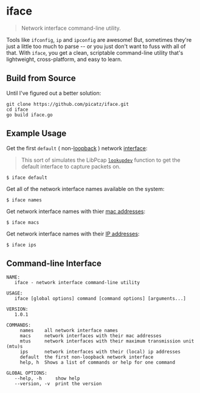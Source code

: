 # iface
> Network interface command-line utility.

Tools like `ifconfig`, `ip` and `ipconfig` are awesome! But, sometimes they're just a little too much to parse -- or you just don't want to fuss with all of that. With `iface`, you get a clean, scriptable command-line utility that's lightweight, cross-platform, and easy to learn. 

## Build from Source

Until I've figured out a better solution:

```
git clone https://github.com/picatz/iface.git
cd iface 
go build iface.go
```

## Example Usage

Get the first `default` ( non-[loopback](https://en.wikipedia.org/wiki/Loopback#Virtual_network_interface) ) network [interface](https://en.wikipedia.org/wiki/Network_interface):
> This sort of simulates the LibPcap [`lookupdev`](https://linux.die.net/man/3/pcap_lookupdev) function to get the default interface to capture packets on.

```
$ iface default
```

Get all of the network interface names available on the system:

```
$ iface names
```

Get network interface names with thier [mac addresses](https://en.wikipedia.org/wiki/MAC_address):

```
$ iface macs 
```

Get network interface names with their [IP addresses](https://en.wikipedia.org/wiki/IP_address):

```
$ iface ips 
```

## Command-line Interface

```
NAME:
   iface - network interface command-line utility

USAGE:
   iface [global options] command [command options] [arguments...]

VERSION:
   1.0.1

COMMANDS:
     names    all network interface names
     macs     network interfaces with their mac addresses
     mtus     network interfaces with their maximum transmission unit (mtu)s
     ips      network interfaces with their (local) ip addresses
     default  the first non-loopback network interface
     help, h  Shows a list of commands or help for one command

GLOBAL OPTIONS:
   --help, -h     show help
   --version, -v  print the version
```
